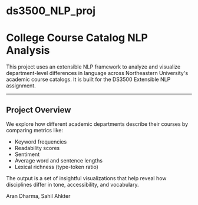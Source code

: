 # ds3500_NLP_proj

# College Course Catalog NLP Analysis

This project uses an extensible NLP framework to analyze and visualize department-level differences in language across Northeastern University's academic course catalogs. It is built for the DS3500 Extensible NLP assignment.

---

## Project Overview

We explore how different academic departments describe their courses by comparing metrics like:

- Keyword frequencies
- Readability scores
- Sentiment
- Average word and sentence lengths
- Lexical richness (type-token ratio)

The output is a set of insightful visualizations that help reveal how disciplines differ in tone, accessibility, and vocabulary.

Aran Dharma, Sahil Ahkter
